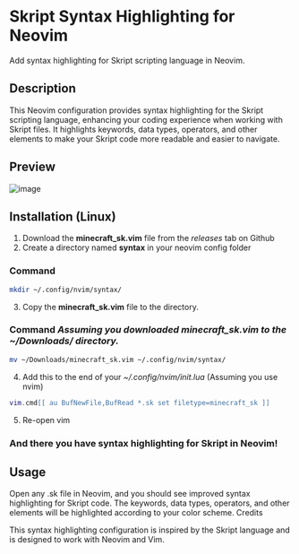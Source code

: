 # Skript Syntax Highlighting for Neovim

Add syntax highlighting for Skript scripting language in Neovim.

## Description

This Neovim configuration provides syntax highlighting for the Skript scripting language, enhancing your coding experience when working with Skript files. It highlights keywords, data types, operators, and other elements to make your Skript code more readable and easier to navigate.

## Preview

![image](https://github.com/marcelpkg/vim-skript-syntax/assets/64794665/ba17ce82-502a-47bb-8076-ea092034a9c5)


## Installation (Linux)

1. Download the **minecraft_sk.vim** file from the _releases_ tab on Github
2. Create a directory named **syntax** in your neovim config folder
### Command
```bash
mkdir ~/.config/nvim/syntax/
```
3. Copy the **minecraft_sk.vim** file to the directory.
### Command _Assuming you downloaded minecraft_sk.vim to the ~/Downloads/ directory._
```bash
mv ~/Downloads/minecraft_sk.vim ~/.config/nvim/syntax/
```
4. Add this to the end of your _~/.config/nvim/init.lua_ (Assuming you use nvim)
```lua
vim.cmd[[ au BufNewFile,BufRead *.sk set filetype=minecraft_sk ]]
```
5. Re-open vim

### And there you have syntax highlighting for Skript in Neovim!

## Usage

Open any .sk file in Neovim, and you should see improved syntax highlighting for Skript code. The keywords, data types, operators, and other elements will be highlighted according to your color scheme.
Credits

This syntax highlighting configuration is inspired by the Skript language and is designed to work with Neovim and Vim.
